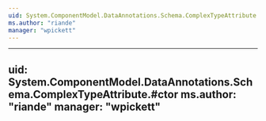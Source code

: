 ```yaml
---
uid: System.ComponentModel.DataAnnotations.Schema.ComplexTypeAttribute
ms.author: "riande"
manager: "wpickett"
---
```


---
uid: System.ComponentModel.DataAnnotations.Schema.ComplexTypeAttribute.#ctor
ms.author: "riande"
manager: "wpickett"
---
